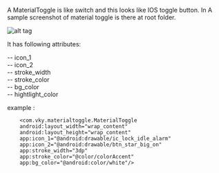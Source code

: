A MaterialToggle is like switch and this looks like IOS toggle button.
In A sample screenshot of material toggle is there at root folder.

![alt tag](http://res.cloudinary.com/vky/image/upload/v1486902198/material_toggle_fsl2ew.png)


It has following attributes:

-- icon_1  
-- icon_2  
-- stroke_width  
-- stroke_color  
-- bg_color  
-- hightlight_color  

example :  

        <com.vky.materialtoggle.MaterialToggle
        android:layout_width="wrap_content"
        android:layout_height="wrap_content"
        app:icon_1="@android:drawable/ic_lock_idle_alarm"
        app:icon_2="@android:drawable/btn_star_big_on"
        app:stroke_width="3dp"
        app:stroke_color="@color/colorAccent"
        app:bg_color="@android:color/white"/>
